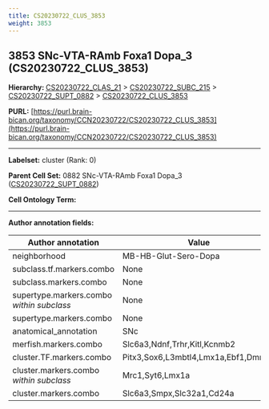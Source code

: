 ```yaml
---
title: CS20230722_CLUS_3853
weight: 3853
---
```

## 3853 SNc-VTA-RAmb Foxa1 Dopa_3 (CS20230722_CLUS_3853)
<b>Hierarchy: </b>
[CS20230722_CLAS_21](../CS20230722_CLAS_21) >
[CS20230722_SUBC_215](../CS20230722_SUBC_215) >
[CS20230722_SUPT_0882](../CS20230722_SUPT_0882) >
[CS20230722_CLUS_3853](../CS20230722_CLUS_3853)

**PURL:** [https://purl.brain-bican.org/taxonomy/CCN20230722/CS20230722_CLUS_3853](https://purl.brain-bican.org/taxonomy/CCN20230722/CS20230722_CLUS_3853)

---


**Labelset:** cluster (Rank: 0)

**Parent Cell Set:** 0882 SNc-VTA-RAmb Foxa1 Dopa_3 ([CS20230722_SUPT_0882](../CS20230722_SUPT_0882))



**Cell Ontology Term:** 

[MARKER GENES.]: #


---

[TRANSFERRED ANNOTATIONS.]: #


[AUTHOR ANNOTATION FIELDS.]: #


**Author annotation fields:**

| Author annotation | Value |
|-------------------|-------|
|neighborhood|MB-HB-Glut-Sero-Dopa|
|subclass.tf.markers.combo|None|
|subclass.markers.combo|None|
|supertype.markers.combo _within subclass_|None|
|supertype.markers.combo|None|
|anatomical_annotation|SNc|
|merfish.markers.combo|Slc6a3,Ndnf,Trhr,Kitl,Kcnmb2|
|cluster.TF.markers.combo|Pitx3,Sox6,L3mbtl4,Lmx1a,Ebf1,Dmrtb1|
|cluster.markers.combo _within subclass_|Mrc1,Syt6,Lmx1a|
|cluster.markers.combo|Slc6a3,Smpx,Slc32a1,Cd24a|
